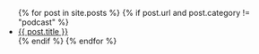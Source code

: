 <ul>
  {% for post in site.posts %}
    {% if post.url and post.category != "podcast" %}
        <li><a href="{{ post.url }}">{{ post.title }}</a></li>
    {% endif %}
  {% endfor %}
</ul>

